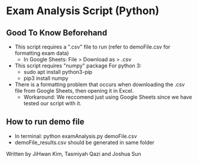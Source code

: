 # Exam Analysis Script (Python)

## Good To Know Beforehand
* This script requires a ".csv" file to run (refer to demoFile.csv for formatting exam data)
    - In Google Sheets: File > Download as > .csv
* This script requires "numpy" package
    For python 3:
    - sudo apt install python3-pip
    - pip3 install numpy
* There is a formatting problem that occurs when downloading the .csv file from Google Sheets, then opening it in Excel.
     - Workaround: We reccomend just using Google Sheets since we have tested our script with it.

## How to run demo file
* In terminal: python examAnalysis.py demoFile.csv
* demoFile_results.csv should be generated in same folder




Written by JiHwan Kim, Tasmiyah Qazi and Joshua Sun  
